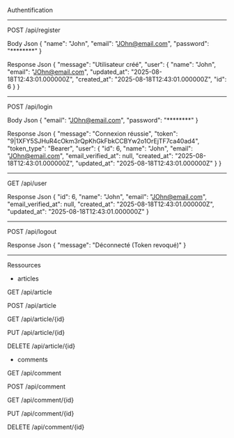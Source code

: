 Authentification

****************************************************

POST /api/register

Body Json {
    "name": "John",
    "email": "JOhn@email.com",
    "password": "********"
}

Response Json {
    "message": "Utilisateur créé",
    "user": {
        "name": "John",
        "email": "JOhn@email.com",
        "updated_at": "2025-08-18T12:43:01.000000Z",
        "created_at": "2025-08-18T12:43:01.000000Z",
        "id": 6
    }
}
****************************************************

POST /api/login

Body Json {
    "email": "JOhn@email.com",
    "password": "********"
}

Response Json {
    "message": "Connexion réussie",
    "token": "9|1XFY5SJHuR4cOkm3rQpKhGkFbkCCBYw2o1OrEjTF7ca40ad4",
    "token_type": "Bearer",
    "user": {
        "id": 6,
        "name": "John",
        "email": "JOhn@email.com",
        "email_verified_at": null,
        "created_at": "2025-08-18T12:43:01.000000Z",
        "updated_at": "2025-08-18T12:43:01.000000Z"
    }
}
*****************************************************

GET /api/user

Response Json {
    "id": 6,
    "name": "John",
    "email": "JOhn@email.com",
    "email_verified_at": null,
    "created_at": "2025-08-18T12:43:01.000000Z",
    "updated_at": "2025-08-18T12:43:01.000000Z"
}
*****************************************************

POST /api/logout

Response Json {
    "message": "Déconnecté (Token revoqué)"
}
*****************************************************



Ressources

* articles

GET /api/article

POST /api/article

GET /api/article/{id}

PUT /api/article/{id}

DELETE /api/article/{id}

* comments

GET /api/comment

POST /api/comment

GET /api/comment/{id}

PUT /api/comment/{id}

DELETE /api/comment/{id}
